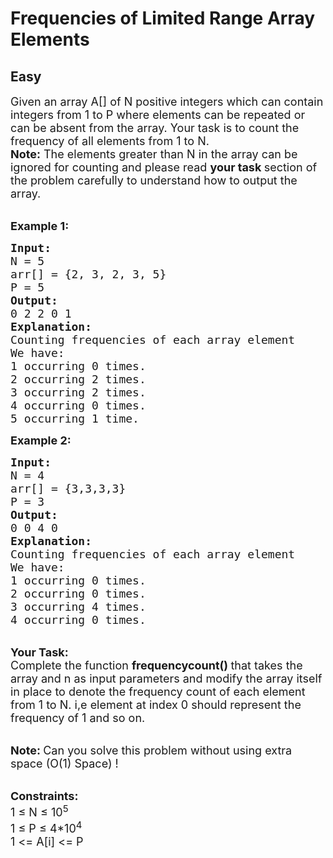 # Frequencies of Limited Range Array Elements
## Easy 
<div class="problem-statement" style="user-select: auto;">
                <p style="user-select: auto;"></p><p style="user-select: auto;"><span style="font-size: 18px; user-select: auto;">Given an array A[] of N&nbsp;positive integers which can contain integers from 1&nbsp;to P&nbsp;where elements can be repeated or can be absent from the array. Your task is to count the frequency of all elements from 1&nbsp;to N.</span><br style="user-select: auto;">
<span style="font-size: 18px; user-select: auto;"><strong style="user-select: auto;">Note:</strong> The elements greater than N&nbsp;in the array can be ignored for counting and please read <strong style="user-select: auto;">your task </strong>section of the problem carefully to understand how to output the array.</span></p>

<p style="user-select: auto;"><br style="user-select: auto;">
<span style="font-size: 18px; user-select: auto;"><strong style="user-select: auto;">Example 1:</strong></span></p>

<pre style="user-select: auto;"><span style="font-size: 18px; user-select: auto;"><strong style="user-select: auto;">Input:
</strong>N = 5
arr[] = {2, 3, 2, 3, 5}
P = 5
<strong style="user-select: auto;">Output:
</strong>0 2 2 0 1<strong style="user-select: auto;">
Explanation: </strong>
Counting frequencies of each array element
We have:
1 occurring 0 times.
2 occurring 2 times.
3 occurring 2 times.
4 occurring 0 times.
5 occurring 1 time.</span></pre>

<p style="user-select: auto;"><span style="font-size: 18px; user-select: auto;"><strong style="user-select: auto;">Example 2:</strong></span></p>

<pre style="user-select: auto;"><span style="font-size: 18px; user-select: auto;"><strong style="user-select: auto;">Input:
</strong>N = 4
arr[] = {3,3,3,3}
P = 3
<strong style="user-select: auto;">Output:
</strong>0 0 4 0<strong style="user-select: auto;">
Explanation: 
</strong>Counting frequencies of each array element
We have:
1 occurring 0 times.
2 occurring 0 times.
3 occurring 4 times.
4 occurring 0 times.</span></pre>

<p style="user-select: auto;"><br style="user-select: auto;">
<span style="font-size: 18px; user-select: auto;"><strong style="user-select: auto;">Your Task:</strong><br style="user-select: auto;">
Complete the function <strong style="user-select: auto;">frequencycount() </strong>that takes the array and n&nbsp;as input parameters and modify the&nbsp;array itself in place to denote the frequency count of each element from 1 to N. i,e&nbsp;element at index 0 should represent the frequency of 1 and so on.</span></p>

<p style="user-select: auto;"><br style="user-select: auto;">
<span style="font-size: 18px; user-select: auto;"><strong style="user-select: auto;">Note:&nbsp;</strong>Can you solve this problem without using extra space (O(1) Space) !</span></p>

<p style="user-select: auto;"><br style="user-select: auto;">
<span style="font-size: 18px; user-select: auto;"><strong style="user-select: auto;">Constraints:</strong><br style="user-select: auto;">
1 ≤ N&nbsp;≤ 10<sup style="user-select: auto;">5</sup><br style="user-select: auto;">
1 ≤ P&nbsp;≤ 4*10<sup style="user-select: auto;">4</sup><sup style="user-select: auto;">&nbsp;</sup><br style="user-select: auto;">
1 &lt;= A[i] &lt;= P</span></p>
 <p style="user-select: auto;"></p>
            </div>